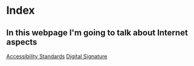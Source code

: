 <html>
  <head>
        <meta charset="utf 8">
        <title>Index</title>
 
  </head>
  <body>
    <h1>Index</h1>
    <h2>In this webpage I'm going to talk about Internet aspects</h2>
    <a href="https://miguelchuecos.github.io/MY-WEBPAGE/Accesibility-standarts.html"> Accessibility Standards</a>
    <a href="https://miguelchuecos.github.io/MY-WEBPAGE/Digital-Signature.html"> Digital Signature</a>
  </body>
  
</html>
